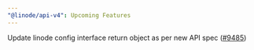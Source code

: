 ```yaml
---
"@linode/api-v4": Upcoming Features
---
```


Update linode config interface return object as per new API spec ([#9485](https://github.com/linode/manager/pull/9485))
